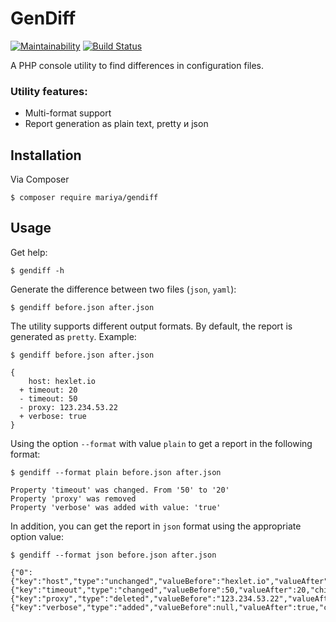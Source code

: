 # GenDiff
[![Maintainability](https://api.codeclimate.com/v1/badges/1b9f4d3e473ac5d85109/maintainability)](https://codeclimate.com/github/Mariya1316/project-lvl2-s459/maintainability)
[![Build Status](https://travis-ci.org/Mariya1316/GenDiff.svg?branch=master)](https://travis-ci.org/Mariya1316/GenDiff)

A PHP console utility to find differences in configuration files.
### Utility features:
* Multi-format support
* Report generation as plain text, pretty и json
## Installation

Via Composer
```
$ composer require mariya/gendiff
```
## Usage
Get help:
```
$ gendiff -h
```
Generate the difference between two files (`json`, `yaml`):
```
$ gendiff before.json after.json
```
The utility supports different output formats. By default, the report is generated as `pretty`. Example:
```
$ gendiff before.json after.json

{
    host: hexlet.io
  + timeout: 20
  - timeout: 50
  - proxy: 123.234.53.22
  + verbose: true
}
```
Using the option `--format` with value `plain` to get a report in the following format:
```
$ gendiff --format plain before.json after.json

Property 'timeout' was changed. From '50' to '20'
Property 'proxy' was removed
Property 'verbose' was added with value: 'true'
```
In addition, you can get the report in `json` format using the appropriate option value:
```
$ gendiff --format json before.json after.json

{"0":{"key":"host","type":"unchanged","valueBefore":"hexlet.io","valueAfter":"hexlet.io","children":null},"1":{"key":"timeout","type":"changed","valueBefore":50,"valueAfter":20,"children":null},"2":{"key":"proxy","type":"deleted","valueBefore":"123.234.53.22","valueAfter":null,"children":null},"3":{"key":"verbose","type":"added","valueBefore":null,"valueAfter":true,"children":null}}
```

